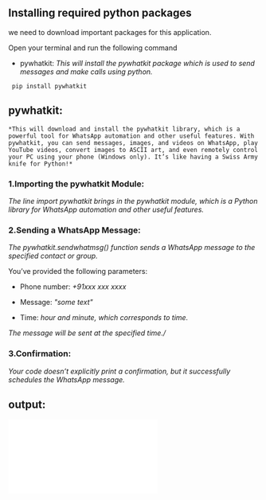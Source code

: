 ## Installing required python packages
we need to download important packages for this application.

Open your terminal and run the following command
- pywhatkit:
*This will install the pywhatkit package which is used to send messages and make calls using python.*

```terminal
 pip install pywhatkit
```
##  pywhatkit:
    *This will download and install the pywhatkit library, which is a powerful tool for WhatsApp automation and other useful features. With pywhatkit, you can send messages, images, and videos on WhatsApp, play YouTube videos, convert images to ASCII art, and even remotely control your PC using your phone (Windows only). It’s like having a Swiss Army knife for Python!*

### 1.Importing the pywhatkit Module:

*The line import pywhatkit brings in the pywhatkit module, which is a Python library for WhatsApp automation and other useful features.*

### 2.Sending a WhatsApp Message:

*The pywhatkit.sendwhatmsg() function sends a WhatsApp message to the specified contact or group.*

You’ve provided the following parameters:

- Phone number: *+91xxx xxx xxxx*

- Message: *"some text"*

- Time:  *hour and minute, which corresponds to time.*

*The message will be sent at the specified time./*
### 3.Confirmation:
*Your code doesn’t explicitly print a confirmation, but it successfully schedules the WhatsApp message.*

## output:

![text](./PyWhatKit_DB.txt)
